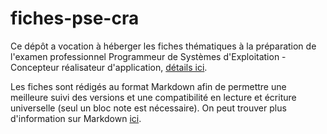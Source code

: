 # fiches-pse-cra

Ce dépôt a vocation à héberger les fiches thématiques à la préparation de l'examen professionnel Programmeur de Systèmes d'Exploitation - Concepteur réalisateur d'application, [détails ici](https://www.economie.gouv.fr/recrutement/programmeur-systeme-dexploitation-concepteur-realisateur-dapplications-examen-professi-2).

Les fiches sont rédigés au format Markdown afin de permettre une meilleure suivi des versions et une compatibilité en lecture et écriture universelle (seul un bloc note est nécessaire). On peut trouver plus d'information sur Markdown [ici](https://www.christopheducamp.com/2014/09/18/love-markdown/).
